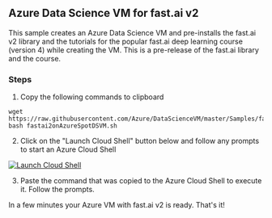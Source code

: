 ## Azure Data Science VM for fast.ai v2

This sample creates an Azure Data Science VM and pre-installs the fast.ai v2 library and the tutorials for the popular fast.ai deep learning course (version 4) while creating the VM. This is a pre-release of the fast.ai library and the course. 

### Steps

1. Copy  the following commands to clipboard
```
wget https://raw.githubusercontent.com/Azure/DataScienceVM/master/Samples/fastai2/fastai2onAzureSpotDSVM.sh
bash fastai2onAzureSpotDSVM.sh
```

2. Click on the "Launch Cloud Shell" button below and follow any prompts to start an Azure Cloud Shell

[![Launch Cloud Shell](https://shell.azure.com/images/launchcloudshell.png "Launch Cloud Shell")](https://shell.azure.com)


3. Paste the command that was copied to the Azure Cloud Shell to execute it. Follow the prompts.

In a few minutes your Azure VM with fast.ai v2 is ready. That's it!
